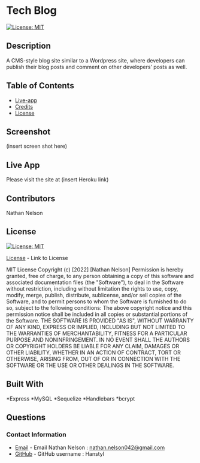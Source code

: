 # Tech Blog
  
  [![License: MIT](https://img.shields.io/badge/License-MIT-yellow.svg)](https://opensource.org/licenses/MIT)
    
  ## Description

  A CMS-style blog site similar to a Wordpress site, where developers can publish their blog posts and comment on other developers’ posts as well.

  ## Table of Contents

  * [Live-app](#Live-app)
  * [Credits](#credits)
  * [License](#license)

  ## Screenshot

  (insert screen shot here)

  ## Live App

  Please visit the site at (insert Heroku link)

  ## Contributors

  Nathan Nelson

  ## License

  [![License: MIT](https://img.shields.io/badge/License-MIT-yellow.svg)](https://opensource.org/licenses/MIT)

  [License](https://opensource.org/licenses/MIT) - Link to License

  
MIT License
Copyright (c) [2022] [Nathan Nelson]
Permission is hereby granted, free of charge, to any person obtaining a copy
of this software and associated documentation files (the "Software"), to deal
in the Software without restriction, including without limitation the rights
to use, copy, modify, merge, publish, distribute, sublicense, and/or sell
copies of the Software, and to permit persons to whom the Software is
furnished to do so, subject to the following conditions:
The above copyright notice and this permission notice shall be included in all
copies or substantial portions of the Software.
THE SOFTWARE IS PROVIDED "AS IS", WITHOUT WARRANTY OF ANY KIND, EXPRESS OR
IMPLIED, INCLUDING BUT NOT LIMITED TO THE WARRANTIES OF MERCHANTABILITY,
FITNESS FOR A PARTICULAR PURPOSE AND NONINFRINGEMENT. IN NO EVENT SHALL THE
AUTHORS OR COPYRIGHT HOLDERS BE LIABLE FOR ANY CLAIM, DAMAGES OR OTHER
LIABILITY, WHETHER IN AN ACTION OF CONTRACT, TORT OR OTHERWISE, ARISING FROM,
OUT OF OR IN CONNECTION WITH THE SOFTWARE OR THE USE OR OTHER DEALINGS IN THE
SOFTWARE.


  ## Built With

  *Express
  *MySQL
  *Sequelize
  *Handlebars
  *bcrypt

  ## Questions
  ### Contact Information
* [Email](mailto:nathan.nelson042@gmail.com) - Email Nathan Nelson : nathan.nelson042@gmail.com
* [GitHub](https://github.com/Hanstyl) - GitHub username : Hanstyl